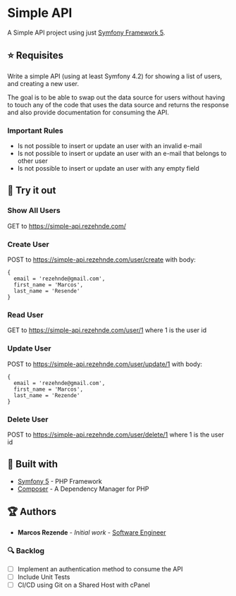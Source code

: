 # Simple API

A Simple API project using just [Symfony Framework 5](https://symfony.com/what-is-symfony).

## :star: Requisites

Write a simple API (using at least Symfony 4.2) for showing a list of users, and creating a new user.

The goal is to be able to swap out the data source for users without having to touch any of the code that uses the data source and returns the response and also provide documentation for consuming the API.

### Important Rules
+ Is not possible to insert or update an user with an invalid e-mail
+ Is not possible to insert or update an user with an e-mail that belongs to other user
+ Is not possible to insert or update an user with any empty field

## :muscle: Try it out 

### Show All Users
GET to https://simple-api.rezehnde.com/

### Create User
POST to https://simple-api.rezehnde.com/user/create with body:
```
{
  email = 'rezehnde@gmail.com',
  first_name = 'Marcos',
  last_name = 'Resende'
}
```

### Read User
GET to https://simple-api.rezehnde.com/user/1
where 1 is the user id

### Update User
POST to https://simple-api.rezehnde.com/user/update/1 with body:
```
{
  email = 'rezehnde@gmail.com',
  first_name = 'Marcos',
  last_name = 'Rezende'
}
```

### Delete User
POST to https://simple-api.rezehnde.com/user/delete/1
where 1 is the user id

## :triangular_ruler: Built with 

* [Symfony 5](https://symfony.com/what-is-symfony) - PHP Framework
* [Composer](https://getcomposer.org/) - A Dependency Manager for PHP

## :trophy: Authors 

* **Marcos Rezende** - *Initial work* - [Software Engineer](https://github.com/rezehnde)

### :mag: Backlog 

* [ ] Implement an authentication method to consume the API
* [ ] Include Unit Tests
* [ ] CI/CD using Git on a Shared Host with cPanel
